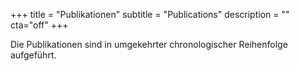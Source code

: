 +++
title = "Publikationen"
subtitle = "Publications"
description = ""
cta="off"
+++


Die Publikationen sind in umgekehrter chronologischer Reihenfolge aufgeführt.